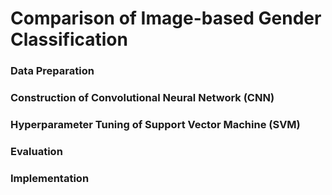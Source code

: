 # Comparison of Image-based Gender Classification
### Data Preparation
### Construction of Convolutional Neural Network (CNN)
### Hyperparameter Tuning of Support Vector Machine (SVM)
### Evaluation
### Implementation
